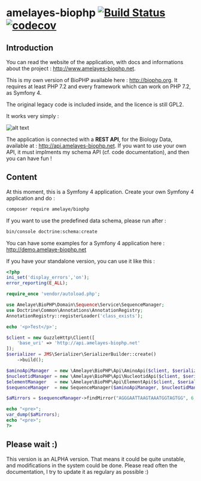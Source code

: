 # amelayes-biophp [![Build Status](https://travis-ci.com/amelaye/biophp.svg?branch=develop)](https://travis-ci.com/amelaye/biophp) [![codecov](https://codecov.io/gh/amelaye/biophp/branch/develop/graph/badge.svg)](https://codecov.io/gh/amelaye/biophp)

## Introduction
You can read the website of the application, with docs and informations about the project : http://www.amelayes-biophp.net.

This is my own version of BioPHP available here : http://biophp.org. It requires at least PHP 7.2 and every framework which can work on PHP 7.2, 
as Symfony 4.

The original legacy code is included inside, and the licence is still GPL2.

It works very simply :

![alt text](http://www.amelayes-biophp.net/img/biophp2.png "BioPHP schema")

The application is connected with a **REST API**, for the Biology Data, available at : http://api.amelayes-biophp.net.
If you want to use your own API, it must implments my schema API (cf. code documentation), and then you can have fun !

## Content
At this moment, this is a Symfony 4 application. Create your own Symfony 4 application and do :

```bash
composer require amelaye/biophp
```
If you want to use the predefined data schema, please run after :

```bash
bin/console doctrine:schema:create
```

You can have some examples for a Symfony 4 application here : http://demo.amelaye-biophp.net

If you have your standalone version, you can use it like this :

```php
<?php
ini_set('display_errors','on');
error_reporting(E_ALL);

require_once 'vendor/autoload.php';

use Amelaye\BioPHP\Domain\Sequence\Service\SequenceManager;
use Doctrine\Common\Annotations\AnnotationRegistry;
AnnotationRegistry::registerLoader('class_exists');

echo '<p>Test</p>';

$client = new GuzzleHttp\Client([
    'base_uri' => 'http://api.amelayes-biophp.net'
]);
$serializer = JMS\Serializer\SerializerBuilder::create()
    ->build();

$aminoApiManager  = new \Amelaye\BioPHP\Api\AminoApi($client, $serializer);
$nucleotidManager = new \Amelaye\BioPHP\Api\NucleotidApi($client, $serializer);
$elementManager   = new \Amelaye\BioPHP\Api\ElementApi($client, $serializer);
$sequenceManager  = new SequenceManager($aminoApiManager, $nucleotidManager, $elementManager);

$aMirrors = $sequenceManager->findMirror("AGGGAATTAAGTAAATGGTAGTGG", 6, 8, 'E');

echo "<pre>";
var_dump($aMirrors);
echo "<pre>";
?>
```

## Please wait :)
This version is an ALPHA version. That means it could be quite unstable, and modifications in the system could be done. 
Please read often the documentation, I try to update it as regulary as possible :)